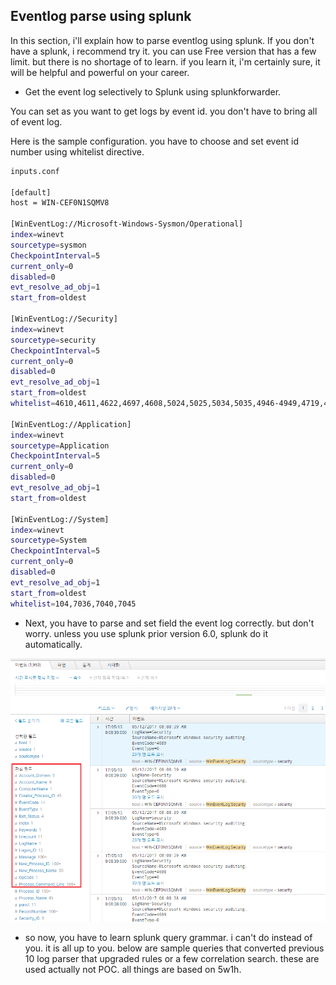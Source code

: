 ## Eventlog parse using splunk
 In this section, i'll explain how to parse eventlog using splunk.
 If you don't have a splunk, i recommend try it. you can use Free version that has a few limit.
 but there is no shortage of to learn. if you learn it, i'm certainly sure, it will be helpful and powerful on your career.

 - Get the event log selectively to Splunk using splunkforwarder.
 
 You can set as you want to get logs by event id. you don't have to bring all of event log.

 Here is the sample configuration. you have to choose and set event id number using whitelist directive.

```sh
inputs.conf

[default]
host = WIN-CEF0N1SQMV8

[WinEventLog://Microsoft-Windows-Sysmon/Operational]
index=winevt
sourcetype=sysmon
CheckpointInterval=5
current_only=0
disabled=0
evt_resolve_ad_obj=1
start_from=oldest

[WinEventLog://Security]
index=winevt
sourcetype=security
CheckpointInterval=5
current_only=0
disabled=0
evt_resolve_ad_obj=1
start_from=oldest
whitelist=4610,4611,4622,4697,4608,5024,5025,5034,5035,4946-4949,4719,4624,4625,4648,4634,4647,4649,4778,4779,4800-4803,4688,4689,4698-4702,5140-5144,4720,4722,4723,4724,4725,4726,4738,4740,4781,4782,4793,1102

[WinEventLog://Application]
index=winevt
sourcetype=Application
CheckpointInterval=5
current_only=0
disabled=0
evt_resolve_ad_obj=1
start_from=oldest

[WinEventLog://System]
index=winevt
sourcetype=System
CheckpointInterval=5
current_only=0
disabled=0
evt_resolve_ad_obj=1
start_from=oldest
whitelist=104,7036,7040,7045
```

 - Next, you have to parse and set field the event log correctly. but don't worry. unless you use splunk prior version 6.0, splunk do it automatically.

<img src="https://github.com/password123456/window_eventlog_parse/blob/master/splunk/splunk_field_parse.png">


- so now, you have to learn splunk query grammar. i can't do instead of you. it is all up to you. below are sample queries that converted previous 10 log parser that upgraded rules or a few correlation search. these are used actually not POC. all things are based on 5w1h.

 
 